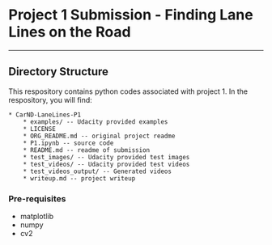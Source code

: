 # Project 1 Submission - Finding Lane Lines on the Road
---

## Directory Structure
This respository contains python codes associated with project 1. In the respository, you will find:
````
* CarND-LaneLines-P1 
	* examples/ -- Udacity provided examples
	* LICENSE
	* ORG_README.md -- original project readme
	* P1.ipynb -- source code
	* README.md -- readme of submission
	* test_images/ -- Udacity provided test images
	* test_videos/ -- Udacity provided test videos
	* test_videos_output/ -- Generated videos
	* writeup.md -- project writeup

```` 
### Pre-requisites
- matplotlib
- numpy
- cv2

